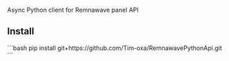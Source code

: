 Async Python client for Remnawave panel API

<h2>Install</h2>
```bash
pip install git+https://github.com/Tim-oxa/RemnawavePythonApi.git
```
